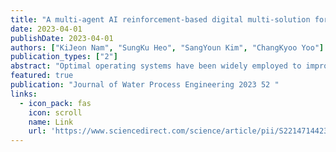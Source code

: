 ```yaml
---
title: "A multi-agent AI reinforcement-based digital multi-solution for optimal operation of a full-scale wastewater treatment plant under various influent conditions"
date: 2023-04-01
publishDate: 2023-04-01
authors: ["KiJeon Nam", "SungKu Heo", "SangYoun Kim", "ChangKyoo Yoo"]
publication_types: ["2"]
abstract: "Optimal operating systems have been widely employed to improve the economic and environmental performance of wastewater treatment plants (WWTPs) for efficiently treating discharged water pollutants. However, the multi-optimization approach applied to WWTPs has been inadequate, resulting in a low optimization performance owing to varying influent conditions and inherent complex interactions between manipulated variables. Therefore, this study developed a digital multi-solution for optimal operation of a WWTP based on multi-agent reinforcement learning. Dynamic influent conditions with low, normal, and high influent chemical oxygen demands and total nitrogen composition ratios were generated using a k-means clustering algorithm to accurately reflect operating conditions. A game abstraction method based on a two-stage attention network (G2ANet) algorithm was employed to simultaneously search …"
featured: true
publication: "Journal of Water Process Engineering 2023 52 "
links:
  - icon_pack: fas
    icon: scroll
    name: Link
    url: 'https://www.sciencedirect.com/science/article/pii/S2214714423000508'
---
```

